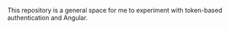 This repository is a general space for me to experiment with token-based authentication and Angular.